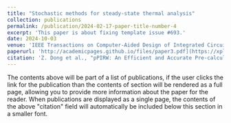 ```yaml
---
title: "Stochastic methods for steady-state thermal analysis"
collection: publications
permalink: /publication/2024-02-17-paper-title-number-4
excerpt: 'This paper is about fixing template issue #693.'
date: 2024-10-03
venue: 'IEEE Transactions on Computer-Aided Design of Integrated Circuits and Systems'
paperurl: 'http://academicpages.github.io/files/paper3.pdf](https://xploreqa.ieee.org/document/10704731'
citation: 'Z. Dong et al., "pPIRW: An Efficient and Accurate Pre-calculation Path Integral Random Walk Solver for Steady-State Thermal Simulation With Robin Boundary Conditions," in IEEE Transactions on Computer-Aided Design of Integrated Circuits and Systems, doi: 10.1109/TCAD.2024.3473829.'
---
```


The contents above will be part of a list of publications, if the user clicks the link for the publication than the contents of section will be rendered as a full page, allowing you to provide more information about the paper for the reader. When publications are displayed as a single page, the contents of the above "citation" field will automatically be included below this section in a smaller font.
